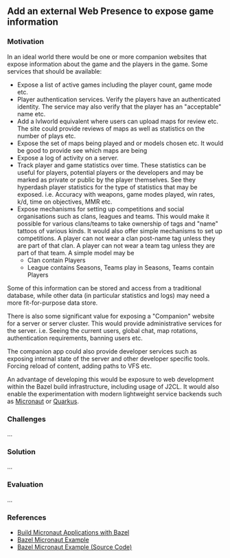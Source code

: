 ## Add an external Web Presence to expose game information

### Motivation

In an ideal world there would be one or more companion websites that expose information about the game and the players in the game. Some services that should be available:

* Expose a list of active games including the player count, game mode etc.
* Player authentication services. Verify the players have an authenticated identity. The service may also verify that the player has an "acceptable" name etc.
* Add a lvlworld equivalent where users can upload maps for review etc. The site could provide reviews of maps as well as statistics on the number of plays etc.
* Expose the set of maps being played and or models chosen etc. It would be good to provide see which maps are being
* Expose a log of activity on a server.
* Track player and game statistics over time. These statistics can be useful for players, potential players or the developers and may be marked as private or public by the player themselves. See they hyperdash player statistics for the type of statistics that may be exposed. i.e. Accuracy with weapons, game modes played, win rates, k/d, time on objectives, MMR etc.
* Expose mechanisms for setting up competitions and social organisations such as clans, leagues and teams. This would make it possible for various clans/teams to take ownership of tags and "name" tattoos of various kinds. It would also offer simple mechanisms to set up competitions. A player can not wear a clan post-name tag unless they are part of that clan. A player can not wear a team tag unless they are part of that team. A simple model may be
    * Clan contain Players
    * League contains Seasons, Teams play in Seasons, Teams contain Players

Some of this information can be stored and access from a traditional database, while other data (in particular statistics and logs) may need a more fit-for-purpose data store.

There is also some significant value for exposing a "Companion" website for a server or server cluster. This would provide administrative services for the server. i.e. Seeing the current users, global chat, map rotations, authentication requirements, banning users etc.

The companion app could also provide developer services such as exposing internal state of the server and other developer specific tools. Forcing reload of content, adding paths to VFS etc.

An advantage of developing this would be exposure to web development within the Bazel build infrastructure, including usage of J2CL. It would also enable the experimentation with modern lightweight service backends such as [Micronaut](https://micronaut.io/) or [Quarkus](https://quarkus.io/).

### Challenges

...

### Solution

...

### Evaluation

...

### References

* [Build Micronaut Applications with Bazel](https://mytechden.com/build-micronaut-applications-with-bazel)
* [Bazel Micronaut Example](https://sumglobal.com/2020/03/10/bazel-and-micronaut/)
* [Bazel Micronaut Example (Source Code)](https://github.com/SUMGlobal/bazel-micronaut-example)

